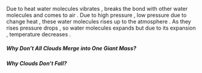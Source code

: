 
Due to heat water molecules vibrates , breaks the bond with other water molecules and comes to air . 
Due to high pressure , low pressure due to change heat , these water molecules rises up to the atmosphere .
As they rises pressure drops , so water molecules expands but due to its expansion , temperature decreases .

##### **Why Don’t All Clouds Merge into One Giant Mass?**
##### **Why Clouds Don’t Fall?**

